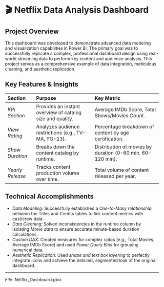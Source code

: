 # 🎬 Netflix Data Analysis Dashboard

## Project Overview

This dashboard was developed to demonstrate advanced data modeling and visualization capabilities in Power BI. The primary goal was to successfully replicate a complex, professional dashboard design using real-world streaming data to perform key content and audience analysis. This project serves as a comprehensive example of data integration, meticulous cleaning, and aesthetic replication.

## Key Features & Insights

| Section | Purpose | Key Metric |
| :--- | :--- | :--- |
| *KPI Section* | Provides an instant overview of catalog size and quality. | Average IMDb Score, Total Shows/Movies Count. |
| *View Rating* | Analyzes audience restrictions (e.g., TV-MA, PG-13). | Percentage breakdown of content by age certification. |
| *Show Duration* | Breaks down the content catalog by runtime. | Distribution of movies by duration (0-60 min, 60-120 min). |
| *Yearly Release* | Tracks content production volume over time. | Total volume of content released per year. |

## Technical Accomplishments

* *Data Modeling:* Successfully established a *One-to-Many relationship* between the Titles and Credits tables to link content metrics with cast/crew data.
* *Data Cleaning:* Solved inconsistencies in the runtime column by isolating *Movie data* to ensure accurate minute-based duration calculations.
* *Custom DAX:* Created measures for complex ratios (e.g., Total Movies, Average IMDb Score) and used *Power Query Bins* for grouping numerical data.
* *Aesthetic Replication:* Used *shape and text box layering* to perfectly integrate icons and achieve the detailed, segmented look of the original dashboard.

***

*File:* Netflix_Dashboard.pbix